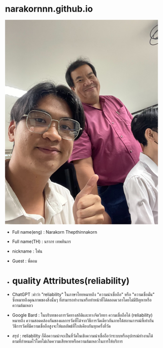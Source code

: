 # narakornnn.github.io
![alt text for screen readers](narakorn.jpg "Text to show on mouseover")
* Full name(eng) : Narakorn Thepthinnakorn  
* Full name(TH) : นรากร เทพทินกร  
* nickname : โฟน  
* Guest : พี่ตอม


* # quality Attributes(reliability)  
* ChatGPT :คำว่า "reliability" ในภาษาไทยหมายถึง "ความน่าเชื่อถือ" หรือ "ความเชื่อมั่น"
ซึ่งหมายถึงคุณภาพของสิ่งนั้นๆ ที่สามารถทำงานหรือทำหน้าที่ได้ตลอดเวลาโดยไม่มีปัญหาหรือความล้มเหลว


* Google Bard : ในบริบทของการวัดทางสถิติและทางจิตวิทยา
ความเชื่อถือได้ (reliability) หมายถึง ความสอดคล้องกันของผลการวัดที่ได้จากวิธีการวัดเดียวกันภายใต้สถานการณ์ที่เท่ากัน
วิธีการวัดที่มีความเชื่อถือสูงจะให้ผลลัพธ์ที่ใกล้เคียงกันทุกครั้งที่วัด


* สรุป : reliability ก็คือความน่าจะเป็นที่วัดในเชิงความน่าเชื่อถือว่าระบบหรืออุปกรณ์ทำงานได้ตามที่กำหนดไว้โดยไม่เกิดความเสียหายหรือความล้มเหลวในการให้บริการ

